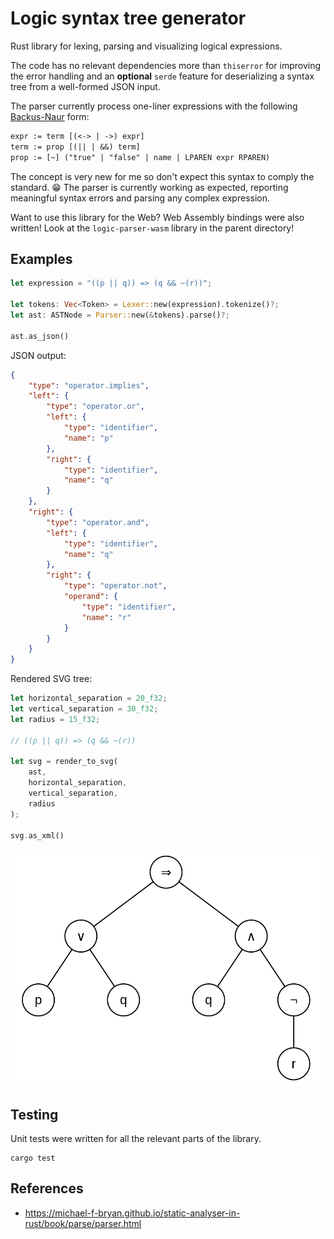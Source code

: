 # Logic syntax tree generator

Rust library for lexing, parsing and visualizing logical expressions.

The code has no relevant dependencies more than `thiserror` for improving the
error handling and an **optional** `serde` feature for deserializing a syntax
tree from a well-formed JSON input.

The parser currently process one-liner expressions with the following
[Backus-Naur](https://en.wikipedia.org/wiki/Backus%E2%80%93Naur_form) form:

```txt
expr := term [(<-> | ->) expr]
term := prop [(|| | &&) term]
prop := [~] ("true" | "false" | name | LPAREN expr RPAREN)
```

The concept is very new for me so don't expect this syntax to comply the
standard. 😁 The parser is currently working as expected, reporting meaningful
syntax errors and parsing any complex expression.

Want to use this library for the Web? Web Assembly bindings were also written!
Look at the `logic-parser-wasm` library in the parent directory!

## Examples

```rs
let expression = "((p || q)) => (q && ~(r))";

let tokens: Vec<Token> = Lexer::new(expression).tokenize()?;
let ast: ASTNode = Parser::new(&tokens).parse()?;

ast.as_json()
```

JSON output:

```json
{
    "type": "operator.implies",
    "left": {
        "type": "operator.or",
        "left": {
            "type": "identifier",
            "name": "p"
        },
        "right": {
            "type": "identifier",
            "name": "q"
        }
    },
    "right": {
        "type": "operator.and",
        "left": {
            "type": "identifier",
            "name": "q"
        },
        "right": {
            "type": "operator.not",
            "operand": {
                "type": "identifier",
                "name": "r"
            }
        }
    }
}
```

Rendered SVG tree:

```rs
let horizontal_separation = 20_f32;
let vertical_separation = 30_f32;
let radius = 15_f32;

// ((p || q)) => (q && ~(r))

let svg = render_to_svg(
    ast,
    horizontal_separation,
    vertical_separation,
    radius
);

svg.as_xml()
```

![Resulting tree](assets/resulting_tree.png)

## Testing

Unit tests were written for all the relevant parts of the library.

```console
cargo test
```

## References

- <https://michael-f-bryan.github.io/static-analyser-in-rust/book/parse/parser.html>

